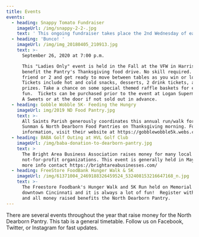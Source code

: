 ```yaml
---
title: Events
events:
  - heading: Snappy Tomato Fundraiser
    imageUrl: /img/snappy-2-2-.jpg
    text: ' This ongoing fundraiser takes place the 2nd Wednesday of each month at Snappy Tomato in Bright. The pantry receives a percentage of sales and all tips.'
  - heading: 'Bunco! '
    imageUrl: /img/img_20180405_210913.jpg
    text: >-
      September 26, 2020 at 7:00 p.m.  

      This "Ladies Only" event is held in the Fall at the VFW in Harrison, OH to
      benefit the Pantry's Thanksgiving food drive. No skill required.  Bring a
      friend or 2 and get ready to move between tables as you win or lose. 
      Tickets include hot and cold snacks, desserts, 2 drink tickets, and door
      prizes. Take a chance on some special themed raffle baskets for even more
      fun.  Tickets can be purchased prior to the event at Logan Supermart and L
      A Sweets or at the door if not sold out in advance.
  - heading: Gobble Wobble 5K- Feeding the Hungry
    imageUrl: img/2019 ND Food Pantry.jpg
    text: >-
      All Saints Parish generously coordinates this annual run/walk for the
      Sunman & North Dearborn Food Pantries on Thanksgiving morning. For more
      information, visit their website at https://gobblewobble5k.webs.com/
  - heading: BABA Golf Outing at HVL Golf Club
    imageUrl: /img/baba-donation-to-dearborn-pantry.jpg
    text: >
      The Bright Area Business Association raises money for many local
      not-for-profit organizations. This event is generally held in May.  For
      more info contact https://brightareabusinesses.com/
  - heading: FreeStore FoodBank Hunger Walk & 5K
    imageUrl: /img/61371004_2469188326459524_532408153216647168_n.jpg
    text: >-
      The Freestore Foodbank's Hunger Walk and 5K Run held on Memorial Day in
      downtown Cincinnati and it is always a lot of fun!  Register with our team
      and all money raised benefits the North Dearborn Pantry.
---
```

There are several events throughout the year that raise money for the North Dearborn Pantry.  This tab is a general timetable. Follow us on Facebook, Twitter, or Instagram for fast updates.
